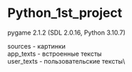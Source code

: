 # Python_1st_project

pygame 2.1.2 (SDL 2.0.16, Python 3.10.7)

sources - картинки \
app_texts - встроенные тексты\
user_texts - пользовательские тексты\ 

